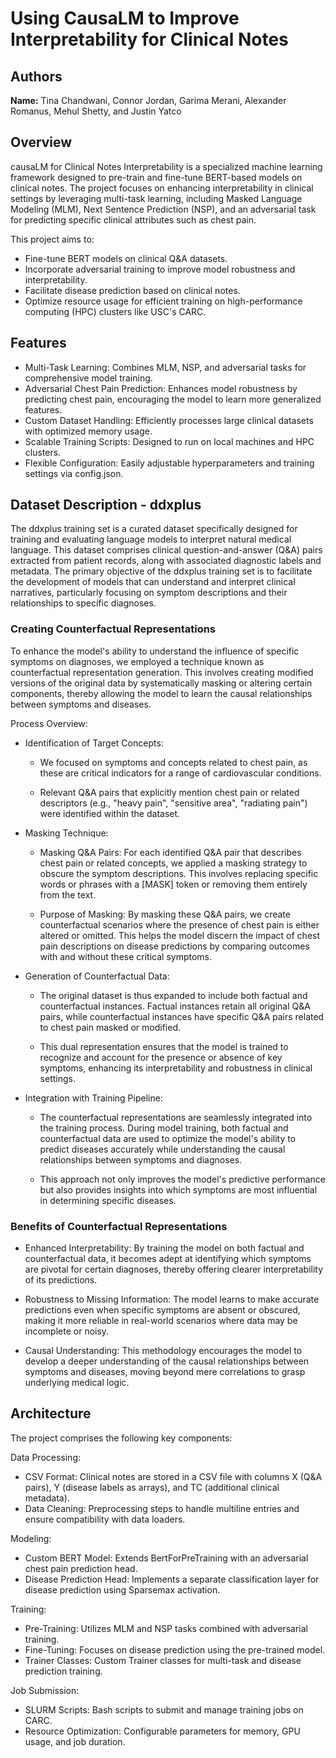 # Using CausaLM to Improve Interpretability for Clinical Notes

## Authors

**Name:** Tina Chandwani, Connor Jordan, Garima Merani,
Alexander Romanus, Mehul Shetty, and Justin Yatco

## Overview
causaLM for Clinical Notes Interpretability is a specialized machine learning framework designed to pre-train and fine-tune BERT-based models on clinical notes. The project focuses on enhancing interpretability in clinical settings by leveraging multi-task learning, including Masked Language Modeling (MLM), Next Sentence Prediction (NSP), and an adversarial task for predicting specific clinical attributes such as chest pain.

This project aims to:

- Fine-tune BERT models on clinical Q&A datasets.
- Incorporate adversarial training to improve model robustness and interpretability.
- Facilitate disease prediction based on clinical notes.
- Optimize resource usage for efficient training on high-performance computing (HPC) clusters like USC's CARC.


## Features

- Multi-Task Learning: Combines MLM, NSP, and adversarial tasks for comprehensive model training.
- Adversarial Chest Pain Prediction: Enhances model robustness by predicting chest pain, encouraging the model to learn more generalized features.
- Custom Dataset Handling: Efficiently processes large clinical datasets with optimized memory usage.
- Scalable Training Scripts: Designed to run on local machines and HPC clusters.
- Flexible Configuration: Easily adjustable hyperparameters and training settings via config.json.

## Dataset Description - ddxplus

The ddxplus training set is a curated dataset specifically designed for training and evaluating language models to interpret natural medical language. This dataset comprises clinical question-and-answer (Q&A) pairs extracted from patient records, along with associated diagnostic labels and metadata. The primary objective of the ddxplus training set is to facilitate the development of models that can understand and interpret clinical narratives, particularly focusing on symptom descriptions and their relationships to specific diagnoses.

### Creating Counterfactual Representations
To enhance the model's ability to understand the influence of specific symptoms on diagnoses, we employed a technique known as counterfactual representation generation. This involves creating modified versions of the original data by systematically masking or altering certain components, thereby allowing the model to learn the causal relationships between symptoms and diseases.

Process Overview:

- Identification of Target Concepts:

    - We focused on symptoms and concepts related to chest pain, as these are critical indicators for a range of cardiovascular conditions.

    - Relevant Q&A pairs that explicitly mention chest pain or related descriptors (e.g., "heavy pain", "sensitive area", "radiating pain") were identified within the dataset.

- Masking Technique:

    - Masking Q&A Pairs: For each identified Q&A pair that describes chest pain or related concepts, we applied a masking strategy to obscure the symptom descriptions. This involves replacing specific words or phrases with a [MASK] token or removing them entirely from the text.

    - Purpose of Masking: By masking these Q&A pairs, we create counterfactual scenarios where the presence of chest pain is either altered or omitted. This helps the model discern the impact of chest pain descriptions on disease predictions by comparing outcomes with and without these critical symptoms.

- Generation of Counterfactual Data:

    - The original dataset is thus expanded to include both factual and counterfactual instances. Factual instances retain all original Q&A pairs, while counterfactual instances have specific Q&A pairs related to chest pain masked or modified.

    - This dual representation ensures that the model is trained to recognize and account for the presence or absence of key symptoms, enhancing its interpretability and robustness in clinical settings.

- Integration with Training Pipeline:

    - The counterfactual representations are seamlessly integrated into the training process. During model training, both factual and counterfactual data are used to optimize the model's ability to predict diseases accurately while understanding the causal relationships between symptoms and diagnoses.

    - This approach not only improves the model's predictive performance but also provides insights into which symptoms are most influential in determining specific diseases.

### Benefits of Counterfactual Representations
- Enhanced Interpretability: By training the model on both factual and counterfactual data, it becomes adept at identifying which symptoms are pivotal for certain diagnoses, thereby offering clearer interpretability of its predictions.

- Robustness to Missing Information: The model learns to make accurate predictions even when specific symptoms are absent or obscured, making it more reliable in real-world scenarios where data may be incomplete or noisy.

- Causal Understanding: This methodology encourages the model to develop a deeper understanding of the causal relationships between symptoms and diseases, moving beyond mere correlations to grasp underlying medical logic.

## Architecture

The project comprises the following key components:

Data Processing:

- CSV Format: Clinical notes are stored in a CSV file with columns X (Q&A pairs), Y (disease labels as arrays), and TC (additional clinical metadata).
- Data Cleaning: Preprocessing steps to handle multiline entries and ensure compatibility with data loaders.

Modeling:

- Custom BERT Model: Extends BertForPreTraining with an adversarial chest pain prediction head.
- Disease Prediction Head: Implements a separate classification layer for disease prediction using Sparsemax activation.

Training:

- Pre-Training: Utilizes MLM and NSP tasks combined with adversarial training.
- Fine-Tuning: Focuses on disease prediction using the pre-trained model.
- Trainer Classes: Custom Trainer classes for multi-task and disease prediction training.

Job Submission:

- SLURM Scripts: Bash scripts to submit and manage training jobs on CARC.
- Resource Optimization: Configurable parameters for memory, GPU usage, and job duration.
